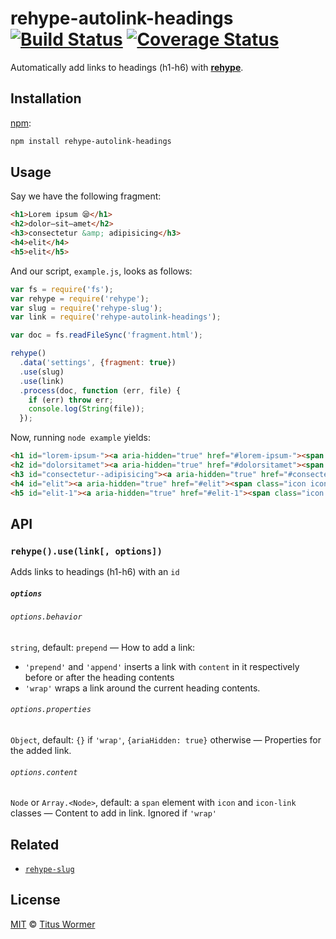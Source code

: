 # rehype-autolink-headings [![Build Status][travis-badge]][travis] [![Coverage Status][codecov-badge]][codecov]

Automatically add links to headings (h1-h6) with [**rehype**][rehype].

## Installation

[npm][]:

```bash
npm install rehype-autolink-headings
```

## Usage

Say we have the following fragment:

```html
<h1>Lorem ipsum 😪</h1>
<h2>dolor—sit—amet</h2>
<h3>consectetur &amp; adipisicing</h3>
<h4>elit</h4>
<h5>elit</h5>
```

And our script, `example.js`, looks as follows:

```javascript
var fs = require('fs');
var rehype = require('rehype');
var slug = require('rehype-slug');
var link = require('rehype-autolink-headings');

var doc = fs.readFileSync('fragment.html');

rehype()
  .data('settings', {fragment: true})
  .use(slug)
  .use(link)
  .process(doc, function (err, file) {
    if (err) throw err;
    console.log(String(file));
  });
```

Now, running `node example` yields:

```html
<h1 id="lorem-ipsum-"><a aria-hidden="true" href="#lorem-ipsum-"><span class="icon icon-link"></span></a>Lorem ipsum 😪</h1>
<h2 id="dolorsitamet"><a aria-hidden="true" href="#dolorsitamet"><span class="icon icon-link"></span></a>dolor—sit—amet</h2>
<h3 id="consectetur--adipisicing"><a aria-hidden="true" href="#consectetur--adipisicing"><span class="icon icon-link"></span></a>consectetur &#x26; adipisicing</h3>
<h4 id="elit"><a aria-hidden="true" href="#elit"><span class="icon icon-link"></span></a>elit</h4>
<h5 id="elit-1"><a aria-hidden="true" href="#elit-1"><span class="icon icon-link"></span></a>elit</h5>
```

## API

### `rehype().use(link[, options])`

Adds links to headings (h1-h6) with an `id`

##### `options`

###### `options.behavior`

`string`, default: `prepend` — How to add a link:

*   `'prepend'` and `'append'` inserts a link with `content`
    in it respectively before or after the heading contents
*   `'wrap'` wraps a link around the current heading contents.

###### `options.properties`

`Object`, default: `{}` if `'wrap'`, `{ariaHidden: true}` otherwise
— Properties for the added link.

###### `options.content`

`Node` or `Array.<Node>`, default: a `span` element with `icon` and `icon-link`
classes — Content to add in link.  Ignored if `'wrap'`

## Related

*   [`rehype-slug`](https://github.com/wooorm/rehype-slug)

## License

[MIT][license] © [Titus Wormer][author]

<!-- Definitions -->

[travis-badge]: https://img.shields.io/travis/wooorm/rehype-autolink-headings.svg

[travis]: https://travis-ci.org/wooorm/rehype-autolink-headings

[codecov-badge]: https://img.shields.io/codecov/c/github/wooorm/rehype-autolink-headings.svg

[codecov]: https://codecov.io/github/wooorm/rehype-autolink-headings

[npm]: https://docs.npmjs.com/cli/install

[license]: LICENSE

[author]: http://wooorm.com

[rehype]: https://github.com/wooorm/rehype

